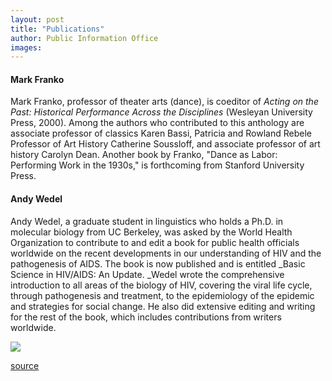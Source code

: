 ```yaml
---
layout: post
title: "Publications"
author: Public Information Office
images:
---
```


#### **Mark Franko**

Mark Franko, professor of theater arts (dance), is coeditor of _Acting on the Past: Historical Performance Across the Disciplines_ (Wesleyan University Press, 2000). Among the authors who contributed to this anthology are associate professor of classics Karen Bassi, Patricia and Rowland Rebele Professor of Art History Catherine Soussloff, and associate professor of art history Carolyn Dean. Another book by Franko, "Dance as Labor: Performing Work in the 1930s," is forthcoming from Stanford University Press.

####

#### Andy Wedel

Andy Wedel, a graduate student in linguistics who holds a Ph.D. in molecular biology from UC Berkeley, was asked by the World Health Organization to contribute to and edit a book for public health officials worldwide on the recent developments in our understanding of HIV and the pathogenesis of AIDS. The book is now published and is entitled _Basic Science in HIV/AIDS: An Update. _Wedel wrote the comprehensive introduction to all areas of the biology of HIV, covering the viral life cycle, through pathogenesis and treatment, to the epidemiology of the epidemic and strategies for social change. He also did extensive editing and writing for the rest of the book, which includes contributions from writers worldwide.

  
![ ][1]

[1]: ../../images/trans.gif

[source](http://www1.ucsc.edu/currents/99-00/02-21/publications.html "Permalink to publications")
